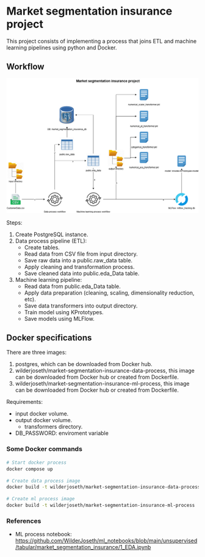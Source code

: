 # Market segmentation insurance project

This project consists of implementing a process that joins ETL and machine learning pipelines using python and Docker.

## Workflow

![workflow](0_assets/diagram.drawio.png "Workflow")

Steps:

1. Create PostgreSQL instance.
2. Data process pipeline (ETL):
    * Create tables.
    * Read data from CSV file from input directory.
    * Save raw data into a public.raw_data table.
    * Apply cleaning and transformation process.
    * Save cleaned data into public.eda_Data table.
3. Machine learning pipeline:
    * Read data from public.eda_Data table.
    * Apply data preparation (cleaning, scaling, dimensionality reduction, etc).
    * Save data transformers into output directory.
    * Train model using KPrototypes.
    * Save models using MLFlow.

## Docker specifications

There are three images:

1. postgres, which can be downloaded from Docker hub.
2. wilderjoseth/market-segmentation-insurance-data-process, this image can be downloaded from Docker hub or created from Dockerfile.
3. wilderjoseth/market-segmentation-insurance-ml-process, this image can be downloaded from Docker hub or created from Dockerfile.

Requirements:

* input docker volume.
* output docker volume.
  * transformers directory.
* DB_PASSWORD: enviroment variable

### Some Docker commands

```bash
# Start docker process
docker compose up
```

```bash
# Create data process image
docker build -t wilderjoseth/market-segmentation-insurance-data-process .
```

```bash
# Create ml process image
docker build -t wilderjoseth/market-segmentation-insurance-ml-process .
```

### References

* ML process notebook: <https://github.com/WilderJoseth/ml_notebooks/blob/main/unsupervised/tabular/market_segmentation_insurance/1_EDA.ipynb>
